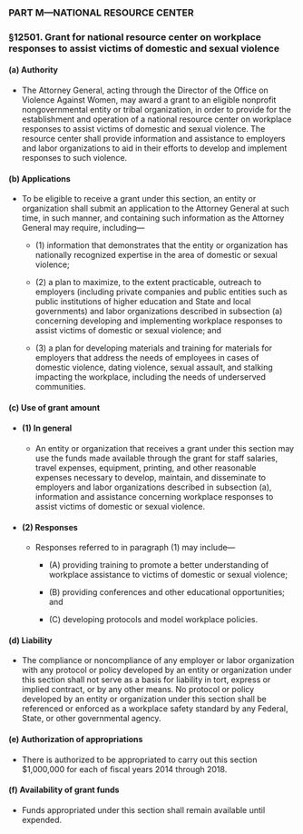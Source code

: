 ### PART M—NATIONAL RESOURCE CENTER

### §12501. Grant for national resource center on workplace responses to assist victims of domestic and sexual violence
#### (a) Authority
* The Attorney General, acting through the Director of the Office on Violence Against Women, may award a grant to an eligible nonprofit nongovernmental entity or tribal organization, in order to provide for the establishment and operation of a national resource center on workplace responses to assist victims of domestic and sexual violence. The resource center shall provide information and assistance to employers and labor organizations to aid in their efforts to develop and implement responses to such violence.

#### (b) Applications
* To be eligible to receive a grant under this section, an entity or organization shall submit an application to the Attorney General at such time, in such manner, and containing such information as the Attorney General may require, including—

  * (1) information that demonstrates that the entity or organization has nationally recognized expertise in the area of domestic or sexual violence;

  * (2) a plan to maximize, to the extent practicable, outreach to employers (including private companies and public entities such as public institutions of higher education and State and local governments) and labor organizations described in subsection (a) concerning developing and implementing workplace responses to assist victims of domestic or sexual violence; and

  * (3) a plan for developing materials and training for materials for employers that address the needs of employees in cases of domestic violence, dating violence, sexual assault, and stalking impacting the workplace, including the needs of underserved communities.

#### (c) Use of grant amount
* #### (1) In general
  * An entity or organization that receives a grant under this section may use the funds made available through the grant for staff salaries, travel expenses, equipment, printing, and other reasonable expenses necessary to develop, maintain, and disseminate to employers and labor organizations described in subsection (a), information and assistance concerning workplace responses to assist victims of domestic or sexual violence.

* #### (2) Responses
  * Responses referred to in paragraph (1) may include—

    * (A) providing training to promote a better understanding of workplace assistance to victims of domestic or sexual violence;

    * (B) providing conferences and other educational opportunities; and

    * (C) developing protocols and model workplace policies.

#### (d) Liability
* The compliance or noncompliance of any employer or labor organization with any protocol or policy developed by an entity or organization under this section shall not serve as a basis for liability in tort, express or implied contract, or by any other means. No protocol or policy developed by an entity or organization under this section shall be referenced or enforced as a workplace safety standard by any Federal, State, or other governmental agency.

#### (e) Authorization of appropriations
* There is authorized to be appropriated to carry out this section $1,000,000 for each of fiscal years 2014 through 2018.

#### (f) Availability of grant funds
* Funds appropriated under this section shall remain available until expended.